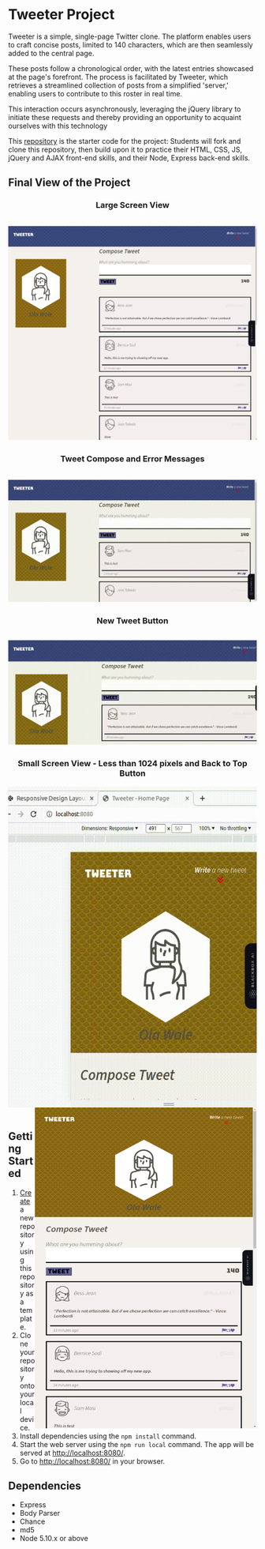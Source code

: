# Tweeter Project

Tweeter is a simple, single-page Twitter clone. The platform enables users to craft concise posts, limited to 140 characters, which are then seamlessly added to the central page.

These posts follow a chronological order, with the latest entries showcased at the page's forefront. The process is facilitated by Tweeter, which retrieves a streamlined collection of posts from a simplified 'server,' enabling users to contribute to this roster in real time.

This interaction occurs asynchronously, leveraging the jQuery library to initiate these requests and thereby providing an opportunity to acquaint ourselves with this technology

This [repository](https://github.com/lighthouse-labs/tweeter) is the starter code for the project: Students will fork and clone this repository, then build upon it to practice their HTML, CSS, JS, jQuery and AJAX front-end skills, and their Node, Express back-end skills.

## Final View of the Project

### <center>Large Screen View</center>
!["Screenshot of Large Screen View"](/docs/largeScreenView.png)
-
### <center>Tweet Compose and Error Messages</center>
!["Screenshot of Composing Tweet"](/docs/tweet-compose.gif)
-
### <center>New Tweet Button</center>
!["Screenshot of New Tweet Button"](/docs/newTweet.gif)
-
### <center>Small Screen View - Less than 1024 pixels and Back to Top Button</center>
<img align="left" height="650" src="docs/backToTop.gif" alt="Back To Top Button"/>
<img align="right" width="450" height="650" src="docs/smallScreenView.png"  alt="Small Screen View"/>

$~~~~~~~~~~~~~$
## Getting Started

1. [Create](https://docs.github.com/en/repositories/creating-and-managing-repositories/creating-a-repository-from-a-template) a new repository using this repository as a template.
2. Clone your repository onto your local device.
3. Install dependencies using the `npm install` command.
3. Start the web server using the `npm run local` command. The app will be served at <http://localhost:8080/>.
4. Go to <http://localhost:8080/> in your browser.

## Dependencies

- Express
- Body Parser
- Chance
- md5
- Node 5.10.x or above
